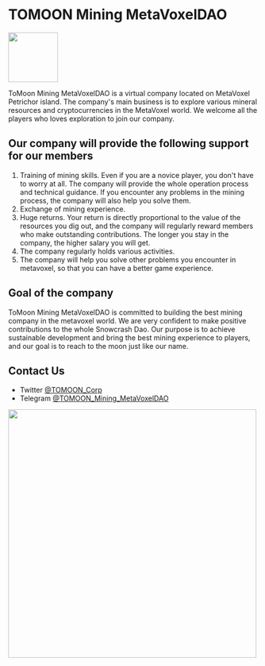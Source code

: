 # TOMOON Mining MetaVoxelDAO

<img src="https://daos.snowcrash.space/daos/tomoon/logo.png" width="100" />

ToMoon Mining MetaVoxelDAO is a virtual company located on MetaVoxel Petrichor island. The company's main business is to explore various mineral resources and cryptocurrencies in the MetaVoxel world. We welcome all the players who loves exploration to join our company.  

## Our company will provide the following support for our members

1. Training of mining skills. Even if you are a novice player, you don't have to worry at all. The company will provide the whole operation process and technical guidance. If you encounter any problems in the mining process, the company will also help you solve them.
2. Exchange of mining experience.
3. Huge returns. Your return is directly proportional to the value of the resources you dig out, and the company will regularly reward members who make outstanding contributions. The longer you stay in the company, the higher salary you will get.
4. The company regularly holds various activities.
5. The company will help you solve other problems you encounter in metavoxel, so that you can have a better game experience.

## Goal of the company

ToMoon Mining MetaVoxelDAO is committed to building the best mining company in the metavoxel world. We are very confident to make positive contributions to the whole Snowcrash Dao. Our purpose is to achieve sustainable development and bring the best mining experience to players, and our goal is to reach to the moon just like our name.

## Contact Us

- Twitter [@TOMOON_Corp](https://twitter.com/TOMOON_Corp)
- Telegram [@TOMOON_Mining_MetaVoxelDAO](https://0.plus/TOMOON_Mining_MetaVoxelDAO)

<img src="https://daos.snowcrash.space/static/world_a1.svg" width="500" />